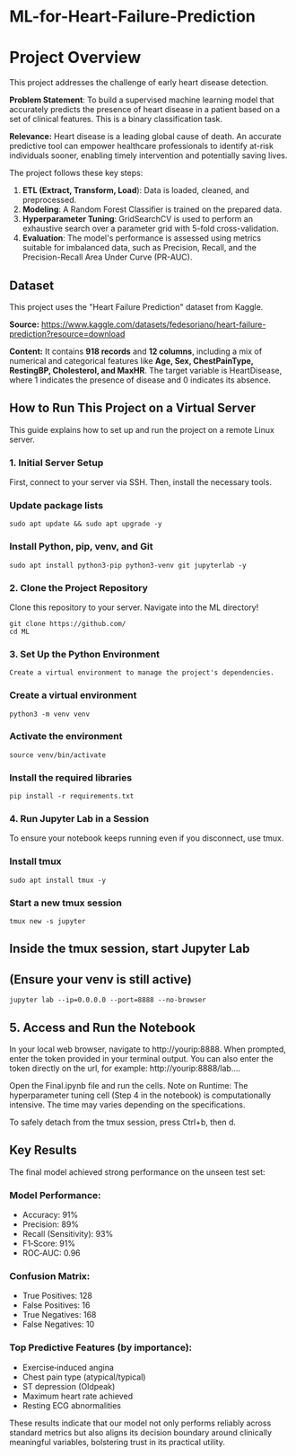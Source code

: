 # ML-for-Heart-Failure-Prediction

# Project Overview

This project addresses the challenge of early heart disease detection.

**Problem Statement**: To build a supervised machine learning model that accurately predicts the presence of heart disease in a patient based on a set of clinical features. This is a binary classification task.

**Relevance:** Heart disease is a leading global cause of death. An accurate predictive tool can empower healthcare professionals to identify at-risk individuals sooner, enabling timely intervention and potentially saving lives.

The project follows these key steps:

1. **ETL (Extract, Transform, Load**): Data is loaded, cleaned, and preprocessed.
2. **Modeling**: A Random Forest Classifier is trained on the prepared data.
3. **Hyperparameter Tuning**: GridSearchCV is used to perform an exhaustive search over a parameter grid with 5-fold cross-validation.
4. **Evaluation**: The model's performance is assessed using metrics suitable for imbalanced data, such as Precision, Recall, and the Precision-Recall Area Under Curve (PR-AUC).

## Dataset

This project uses the "Heart Failure Prediction" dataset from Kaggle.

**Source:** https://www.kaggle.com/datasets/fedesoriano/heart-failure-prediction?resource=download

**Content:** It contains **918 records** and **12 columns**, including a mix of numerical and categorical features like **Age, Sex, ChestPainType, RestingBP, Cholesterol, and MaxHR**. The target variable is HeartDisease, where 1 indicates the presence of disease and 0 indicates its absence.

## How to Run This Project on a Virtual Server
This guide explains how to set up and run the project on a remote Linux server.

### 1. Initial Server Setup
First, connect to your server via SSH. Then, install the necessary tools.
### Update package lists
```
sudo apt update && sudo apt upgrade -y
```
### Install Python, pip, venv, and Git
```
sudo apt install python3-pip python3-venv git jupyterlab -y
```
### 2. Clone the Project Repository
Clone this repository to your server. Navigate into the ML directory!
```
git clone https://github.com/
cd ML
```
### 3. Set Up the Python Environment
```
Create a virtual environment to manage the project's dependencies.
```
### Create a virtual environment
```
python3 -m venv venv
```
### Activate the environment
```
source venv/bin/activate
```
### Install the required libraries
```
pip install -r requirements.txt
```
### 4. Run Jupyter Lab in a Session
To ensure your notebook keeps running even if you disconnect, use tmux.
### Install tmux
```
sudo apt install tmux -y
```
### Start a new tmux session
```
tmux new -s jupyter
```
## Inside the tmux session, start Jupyter Lab
## (Ensure your venv is still active)
```
jupyter lab --ip=0.0.0.0 --port=8888 --no-browser
```
## 5. Access and Run the Notebook
In your local web browser, navigate to http://yourip:8888.
When prompted, enter the token provided in your terminal output.
You can also enter the token directly on the url, for example: http://yourip:8888/lab....

Open the Final.ipynb file and run the cells.
Note on Runtime: The hyperparameter tuning cell (Step 4 in the notebook) is computationally intensive. The time may varies depending on the specifications.

To safely detach from the tmux session, press Ctrl+b, then d.

## Key Results
The final model achieved strong performance on the unseen test set:

### Model Performance:
- Accuracy: 91%
- Precision: 89%
- Recall (Sensitivity): 93%
- F1‑Score: 91%
- ROC‑AUC: 0.96
### Confusion Matrix:
- True Positives: 128
- False Positives: 16
- True Negatives: 168
- False Negatives: 10

### Top Predictive Features (by importance):
- Exercise‐induced angina
- Chest pain type (atypical/typical)
- ST depression (Oldpeak)
- Maximum heart rate achieved
- Resting ECG abnormalities

These results indicate that our model not only performs reliably across standard metrics but also aligns its decision boundary around clinically meaningful variables, bolstering trust in its practical utility.


